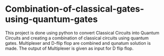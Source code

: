 # Combination-of-classical-gates-using-quantum-gates

This project is done using python to convert Classical Circuits into Quantum Circuits and creating a combination of classical circuits using quantum gates.
Multiplexer and D-flip flop are combined and qunatum solution is made.
The output of Multiplexer is given as input for D flip flop.
